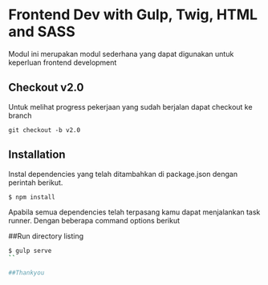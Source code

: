 # Frontend Dev with Gulp, Twig, HTML and SASS

Modul ini merupakan modul sederhana yang dapat digunakan untuk keperluan frontend development

## Checkout v2.0

Untuk melihat progress pekerjaan yang sudah berjalan dapat checkout ke branch 

```
git checkout -b v2.0
```

## Installation

Instal dependencies yang telah ditambahkan di package.json dengan perintah berikut.

```bash
$ npm install
```
Apabila semua dependencies telah terpasang kamu dapat menjalankan task runner. Dengan beberapa
command options berikut

##Run directory listing

```bash
$ gulp serve
``

##Thankyou
